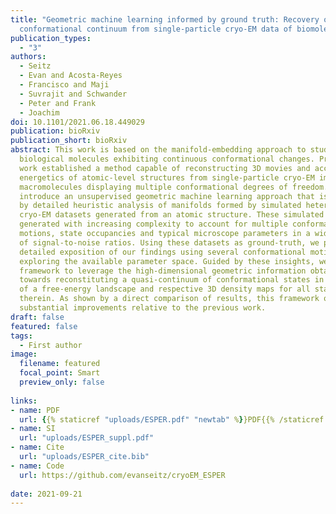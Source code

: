 ```yaml
---
title: "Geometric machine learning informed by ground truth: Recovery of
  conformational continuum from single-particle cryo-EM data of biomolecules. bioRxiv, 2021"
publication_types:
  - "3"
authors:
  - Seitz
  - Evan and Acosta-Reyes
  - Francisco and Maji
  - Suvrajit and Schwander
  - Peter and Frank
  - Joachim
doi: 10.1101/2021.06.18.449029
publication: bioRxiv
publication_short: bioRxiv
abstract: This work is based on the manifold-embedding approach to study
  biological molecules exhibiting continuous conformational changes. Previous
  work established a method capable of reconstructing 3D movies and accompanying
  energetics of atomic-level structures from single-particle cryo-EM images of
  macromolecules displaying multiple conformational degrees of freedom. Here, we
  introduce an unsupervised geometric machine learning approach that is informed
  by detailed heuristic analysis of manifolds formed by simulated heterogeneous
  cryo-EM datasets generated from an atomic structure. These simulated data were
  generated with increasing complexity to account for multiple conformational
  motions, state occupancies and typical microscope parameters in a wide range
  of signal-to-noise ratios. Using these datasets as ground-truth, we provide
  detailed exposition of our findings using several conformational motions while
  exploring the available parameter space. Guided by these insights, we build a
  framework to leverage the high-dimensional geometric information obtained
  towards reconstituting a quasi-continuum of conformational states in the form
  of a free-energy landscape and respective 3D density maps for all states
  therein. As shown by a direct comparison of results, this framework offers
  substantial improvements relative to the previous work.
draft: false
featured: false
tags:
  - First author
image:
  filename: featured
  focal_point: Smart
  preview_only: false
  
links:
- name: PDF
  url: {{% staticref "uploads/ESPER.pdf" "newtab" %}}PDF{{% /staticref %}}
- name: SI
  url: "uploads/ESPER_suppl.pdf"
- name: Cite
  url: "uploads/ESPER_cite.bib"
- name: Code
  url: https://github.com/evanseitz/cryoEM_ESPER
  
date: 2021-09-21
---
```

